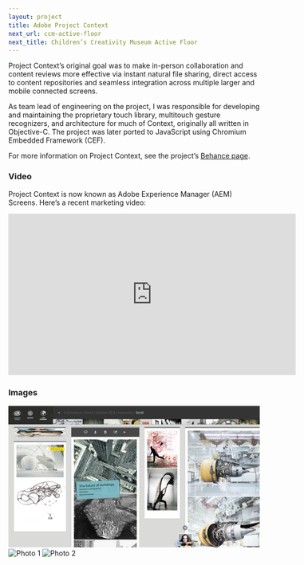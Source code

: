 ```yaml
---
layout: project
title: Adobe Project Context
next_url: ccm-active-floor
next_title: Children’s Creativity Museum Active Floor
---
```


Project Context’s original goal was to make in-person collaboration and content reviews more effective via instant natural file sharing, direct access to content repositories and seamless integration across multiple larger and mobile connected screens.

As team lead of engineering on the project, I was responsible for developing and maintaining the proprietary touch library, multitouch gesture recognizers, and architecture for much of Context, originally all written in Objective-C. The project was later ported to JavaScript using Chromium Embedded Framework (CEF).

For more information on Project Context, see the project’s [Behance page](http://www.behance.net/gallery/Project-Context/9372399).

### Video

Project Context is now known as Adobe Experience Manager (AEM) Screens. Here’s a recent marketing video:

<iframe width="576" height="324" src="https://www.youtube.com/embed/QxLYS_jEZN4?rel=0&amp;showinfo=0" frameborder="0" allowfullscreen></iframe>

### Images

<img src="/images/context_1.jpg" alt="Comp 1" class="framed" />

<img src="/images/context_2.jpg" alt="Photo 1" class="framed" />

<img src="/images/context_3.jpg" alt="Photo 2" class="framed" />
